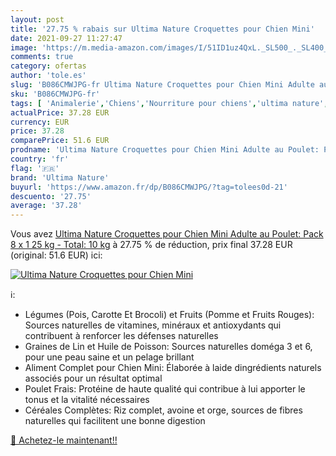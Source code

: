 ```yaml
---
layout: post
title: '27.75 % rabais sur Ultima Nature Croquettes pour Chien Mini'
date: 2021-09-27 11:27:47
image: 'https://m.media-amazon.com/images/I/51ID1uz4QxL._SL500_._SL400_.jpg'
comments: true
category: ofertas
author: 'tole.es'
slug: 'B086CMWJPG-fr Ultima Nature Croquettes pour Chien Mini Adulte au Poulet:...'
sku: 'B086CMWJPG-fr'
tags: [ 'Animalerie','Chiens','Nourriture pour chiens','ultima nature', ]
actualPrice: 37.28 EUR
currency: EUR
price: 37.28
comparePrice: 51.6 EUR
prodname: 'Ultima Nature Croquettes pour Chien Mini Adulte au Poulet: Pack 8 x 1 25 kg - Total: 10 kg'
country: 'fr'
flag: '🇫🇷'
brand: 'Ultima Nature'
buyurl: 'https://www.amazon.fr/dp/B086CMWJPG/?tag=tolees0d-21'
descuento: '27.75'
average: '37.28'
---
```


Vous avez [Ultima Nature Croquettes pour Chien Mini Adulte au Poulet: Pack 8 x 1 25 kg - Total: 10 kg](https://www.amazon.fr/dp/B086CMWJPG/?tag=tolees0d-21)  à  27.75 % de réduction, prix final  37.28 EUR (original: 51.6 EUR) ici:

[![Ultima Nature Croquettes pour Chien Mini](https://m.media-amazon.com/images/I/51ID1uz4QxL._SL500_._SL400_.jpg)](https://www.amazon.fr/dp/B086CMWJPG/?tag=tolees0d-21)

ℹ️:

- Légumes (Pois, Carotte Et Brocoli) et Fruits (Pomme et Fruits Rouges): Sources naturelles de vitamines, minéraux et antioxydants qui contribuent à renforcer les défenses naturelles
- Graines de Lin et Huile de Poisson: Sources naturelles doméga 3 et 6, pour une peau saine et un pelage brillant
- Aliment Complet pour Chien Mini: Élaborée à laide dingrédients naturels associés pour un résultat optimal
- Poulet Frais: Protéine de haute qualité qui contribue à lui apporter le tonus et la vitalité nécessaires
- Céréales Complètes: Riz complet, avoine et orge, sources de fibres naturelles qui facilitent une bonne digestion

[🛒 Achetez-le maintenant!!](https://www.amazon.fr/dp/B086CMWJPG/?tag=tolees0d-21)
